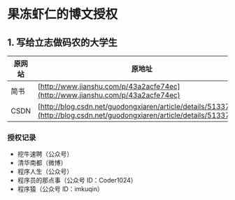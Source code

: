 # 果冻虾仁的博文授权
## 1. 写给立志做码农的大学生


|原网站|原地址|发表时间
|---|----|----|
|简书|[http://www.jianshu.com/p/43a2acfe74ec](http://www.jianshu.com/p/43a2acfe74ec)|2017-05-06
|CSDN|[http://blog.csdn.net/guodongxiaren/article/details/51337780](http://blog.csdn.net/guodongxiaren/article/details/51337780)|2017-05-07

### 授权记录
* 挖牛速聘（公众号）
* 清华南都（微博）
* 程序人生（公众号）
* 程序员的那点事（公众号 ID：Coder1024）
* 程序猿（公众号 ID：imkuqin）
